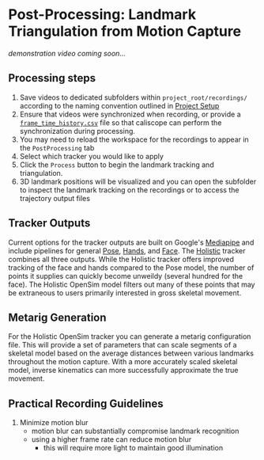# Post-Processing: Landmark Triangulation from Motion Capture


*demonstration video coming soon...*


## Processing steps

1. Save videos to dedicated subfolders within `project_root/recordings/` according to the naming convention outlined in [Project Setup](project_setup.md#stage-3-processing-motion-capture-trial)
2. Ensure that videos were synchronized when recording, or provide a [`frame_time_history.csv`](project_setup.md#frame_time_historycsv) file so that caliscope can perform the synchronization during processing.
3. You may need to reload the workspace for the recordings to appear in the `PostProcessing` tab
4. Select which tracker you would like to apply
5. Click the `Process` button to begin the landmark tracking and triangulation.
6. 3D landmark positions will be visualized and you can open the subfolder to inspect the landmark tracking on the recordings or to access the trajectory output files

## Tracker Outputs

Current options for the tracker outputs are built on Google's [Mediapipe]() and include pipelines for general [Pose](), [Hands](), and [Face]().
The [Holistic]() tracker combines all three outputs.
While the Holistic tracker offers improved tracking of the face and hands compared to the Pose model, the number of points it supplies can quickly become unweildy (several hundred for the face).
The Holistic OpenSim model filters out many of these points that may be extraneous to users primarily interested in gross skeletal movement. 


## Metarig Generation

For the Holistic OpenSim tracker you can generate a metarig configuration file. This will provide a set of parameters that can scale segments of a skeletal model based on the average distances between various landmarks throughout the motion capture. With a more accurately scaled skeletal model, inverse kinematics can more successfully approximate the true movement.

## Practical Recording Guidelines


1. Minimize motion blur
    - motion blur can substantially compromise landmark recognition
    - using a higher frame rate can reduce motion blur
      - this will require more light to maintain good illumination


